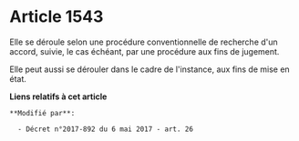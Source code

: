 # Article 1543

Elle se déroule selon une procédure conventionnelle de recherche d'un accord, suivie, le cas échéant, par une procédure aux
fins de jugement.

Elle peut aussi se dérouler dans le cadre de l'instance, aux fins de mise en état.

**Liens relatifs à cet article**

	**Modifié par**:

	  - Décret n°2017-892 du 6 mai 2017 - art. 26
